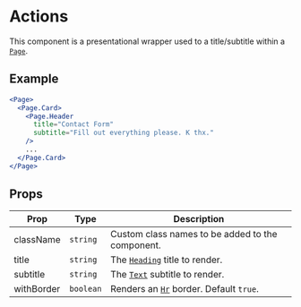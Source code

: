 # Actions

This component is a presentational wrapper used to a title/subtitle within a [`Page`](./Page.md).

## Example

```jsx
<Page>
  <Page.Card>
    <Page.Header
      title="Contact Form"
      subtitle="Fill out everything please. K thx."
    />
    ...
  </Page.Card>
</Page>
```

## Props

| Prop       | Type      | Description                                         |
| ---------- | --------- | --------------------------------------------------- |
| className  | `string`  | Custom class names to be added to the component.    |
| title      | `string`  | The [`Heading`](../../Heading) title to render.     |
| subtitle   | `string`  | The [`Text`](../../Text) subtitle to render.        |
| withBorder | `boolean` | Renders an [`Hr`](../../Hr) border. Default `true`. |
